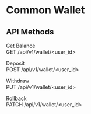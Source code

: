 # Common Wallet

## API Methods

Get Balance  
GET /api/v1/wallet/<user_id>

Deposit  
POST /api/v1/wallet/<user_id>

Withdraw  
PUT /api/v1/wallet/<user_id>

Rollback  
PATCH /api/v1/wallet/<user_id>
